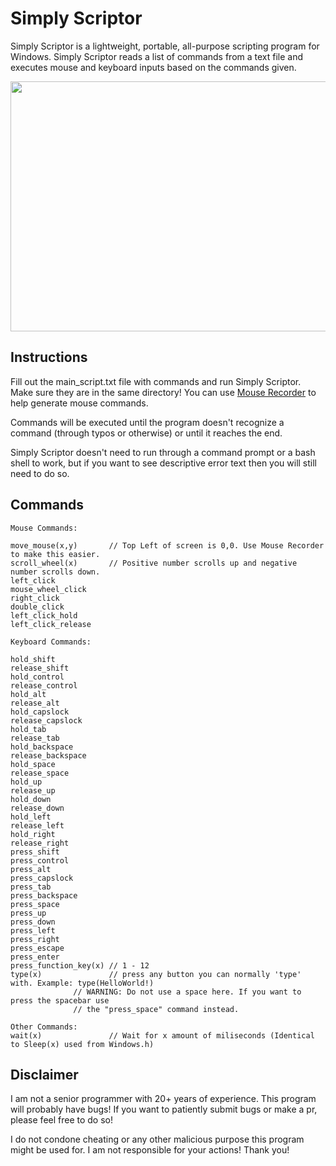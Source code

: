 # Simply Scriptor
Simply Scriptor is a lightweight, portable, all-purpose scripting program for Windows. Simply Scriptor reads a list of commands from a text file and executes mouse and keyboard inputs based on the commands given.

<img src="https://i.imgur.com/H5T43l2.gif" width="600" height="400" />

## Instructions

Fill out the main_script.txt file with commands and run Simply Scriptor. Make sure they are in the same directory! You can use [Mouse Recorder](https://github.com/borfus/Simply-Scriptor-Mouse-Recorder) to help generate mouse commands.

Commands will be executed until the program doesn't recognize a command (through typos or otherwise) or until it reaches the end.

Simply Scriptor doesn't need to run through a command prompt or a bash shell to work, but if you want to see descriptive error text then you will still need to do so.

## Commands

```
Mouse Commands:

move_mouse(x,y)		  // Top Left of screen is 0,0. Use Mouse Recorder to make this easier.
scroll_wheel(x) 	  // Positive number scrolls up and negative number scrolls down.
left_click
mouse_wheel_click
right_click
double_click
left_click_hold
left_click_release

Keyboard Commands:

hold_shift
release_shift
hold_control
release_control
hold_alt
release_alt
hold_capslock
release_capslock
hold_tab
release_tab
hold_backspace
release_backspace
hold_space
release_space
hold_up
release_up
hold_down
release_down
hold_left
release_left
hold_right
release_right
press_shift
press_control
press_alt
press_capslock
press_tab
press_backspace
press_space
press_up
press_down
press_left
press_right
press_escape
press_enter
press_function_key(x) // 1 - 12
type(x)               // press any button you can normally 'type' with. Example: type(HelloWorld!)
		      // WARNING: Do not use a space here. If you want to press the spacebar use 
		      // the "press_space" command instead.

Other Commands:
wait(x)               // Wait for x amount of miliseconds (Identical to Sleep(x) used from Windows.h)
```

## Disclaimer

I am not a senior programmer with 20+ years of experience. This program will probably have bugs! If you want to patiently submit bugs or make a pr, please feel free to do so!

I do not condone cheating or any other malicious purpose this program might be used for. I am not responsible for your actions! Thank you!
